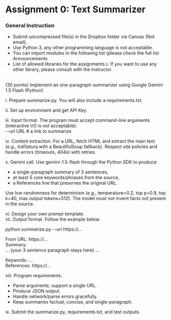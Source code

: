 # Assignment 0: Text Summarizer
### General Instruction
- Submit uncompressed file(s) in the Dropbox folder via Canvas (Not email).
- Use Python 3, any other programming language is not acceptable.
- You can import modules in the following list (please check the full list Announcements
- List of allowed libraries for the assignments.). If you want to use any other library, please consult with the instructor.<br>

<br>
(30 points) Implement an one-paragraph summarizer using Google Gemini 1.5 Flash
(Python).<br>

i. Prepare summarize.py. You will also include a requirements.txt.<br>

ii. Set up environment and get API Key.<br>

iii. Input format. The program must accept command-line arguments (interactive
I/O is not acceptable):<br>
--url URL # a link to summarize<br>

iv. Content extraction. For a URL, fetch HTML and extract the main text (e.g.,
trafilatura with a BeautifulSoup fallback). Respect site policies and handle
errors (timeouts, 404s) with retries.<br>

v. Gemini call. Use gemini-1.5-flash through the Python SDK to produce:
- a single-paragraph summary of 3 sentences,
- at least 5 core keywords/phrases from the source,
- a References line that preserves the original URL.<br>

Use low randomness for determinism (e.g., temperature=0.2, top p=0.9, top k=40,
max output tokens=512). The model must not invent facts not present in the
source.<br>

vi. Design your own prompt template.<br>
vii. Output format. Follow the example below.<br>

python summarize.py --url https://...<br>

From URL: https://...<br>
Summary:<br>
... (your 3 sentence paragraph stays here) ...<br>

Keywords: ...<br>
References: https://...<br>

viii. Program requirements.<br>
- Parse arguments; support a single URL.
- Produce JSON output.
- Handle network/parse errors gracefully.
- Keep summaries factual, concise, and single-paragraph.<br>

ix. Submit the summarize.py, requirements.txt, and test outputs.
